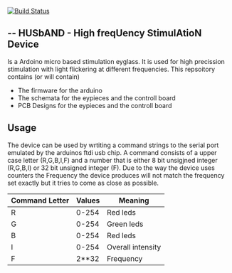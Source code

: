 [![Build Status](https://travis-ci.org/cgars/HUSbAND.svg?branch=master)](https://travis-ci.org/cgars/HUSbAND)

--
HUSbAND -  High freqUency StimulAtioN Device
-------------

Is a Ardoino micro based stimulation eyglass. It is used for high precission stimulation with light flickering at different frequencies.
This repsoitory contains (or will contain)
* The firmware for the arduino 
* The schemata for the eypieces and the controll board
* PCB Designs for the eypieces and the controll board

 Usage
-------------
The device can be used by wrtiting a command strings to the serial port emulated by the arduinos ftdi usb chip. A command consists of a upper case letter (R,G,B,I,F) and a number that is either 8 bit unsigjned integer (R,G,B,I) or 32 bit unsigned integer (F). Due to the way the device uses counters the Frequency the device produces will not match the frequency set exactly but it tries to come as close as possible.

Command Letter | Values | Meaning
------------ | -------------|-------------
R|0-254|Red leds
G|0-254|Green leds
B|0-254|Red leds
I|0-254|Overall intensity
F|2**32|Frequency


